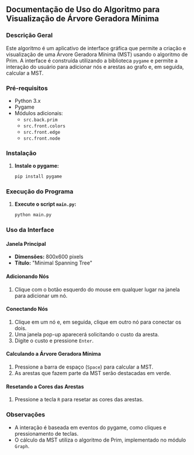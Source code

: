## Documentação de Uso do Algoritmo para Visualização de Árvore Geradora Mínima

### Descrição Geral

Este algoritmo é um aplicativo de interface gráfica que permite a criação e visualização de uma Árvore Geradora Mínima (MST) usando o algoritmo de Prim. A interface é construída utilizando a biblioteca `pygame` e permite a interação do usuário para adicionar nós e arestas ao grafo e, em seguida, calcular a MST.

### Pré-requisitos

- Python 3.x
- Pygame
- Módulos adicionais:
  - `src.back.prim`
  - `src.front.colors`
  - `src.front.edge`
  - `src.front.node`

### Instalação

1. **Instale o pygame:**
   ```sh
   pip install pygame
   ```

### Execução do Programa

1. **Execute o script `main.py`:**
   ```sh
   python main.py
   ```

### Uso da Interface

#### Janela Principal

- **Dimensões:** 800x600 pixels
- **Título:** "Minimal Spanning Tree"

#### Adicionando Nós

1. Clique com o botão esquerdo do mouse em qualquer lugar na janela para adicionar um nó.

#### Conectando Nós

1. Clique em um nó e, em seguida, clique em outro nó para conectar os dois.
2. Uma janela pop-up aparecerá solicitando o custo da aresta.
3. Digite o custo e pressione `Enter`.

#### Calculando a Árvore Geradora Mínima

1. Pressione a barra de espaço (`Space`) para calcular a MST.
2. As arestas que fazem parte da MST serão destacadas em verde.

#### Resetando a Cores das Arestas

1. Pressione a tecla `R` para resetar as cores das arestas.


### Observações

- A interação é baseada em eventos do pygame, como cliques e pressionamento de teclas.
- O cálculo da MST utiliza o algoritmo de Prim, implementado no módulo `Graph`.
